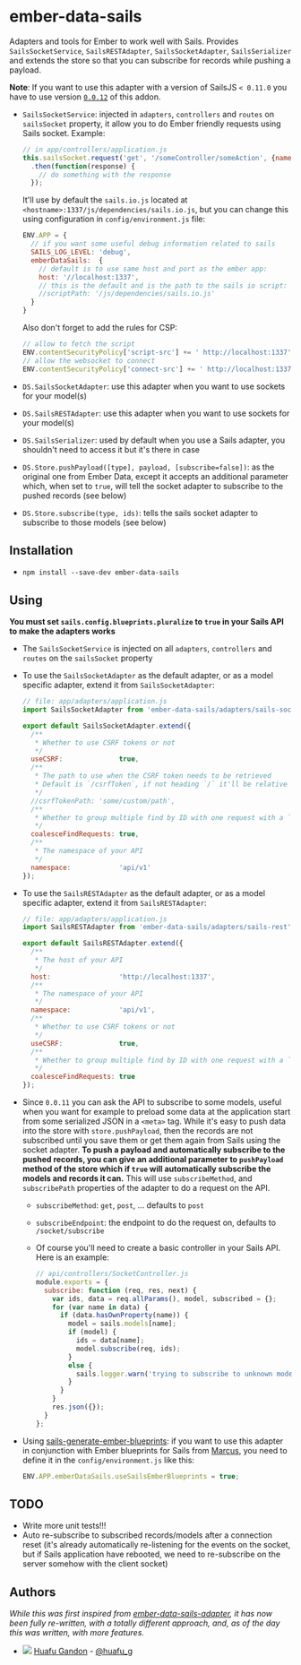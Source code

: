# ember-data-sails

Adapters and tools for Ember to work well with Sails. Provides `SailsSocketService`, `SailsRESTAdapter`, `SailsSocketAdapter`, `SailsSerializer` and extends the store so that you can subscribe for records while pushing a payload.

**Note**: If you want to use this adapter with a version of SailsJS `< 0.11.0` you have to use version [`0.0.12`](https://github.com/huafu/ember-data-sails/tree/v0.0.12) of this addon.

* `SailsSocketService`: injected in `adapters`, `controllers` and `routes` on `sailsSocket` property, it allow you to do Ember friendly requests using Sails socket. Example:

    ```js
    // in app/controllers/application.js
    this.sailsSocket.request('get', '/someController/someAction', {name: 'Huafu'}})
      .then(function(response) {
        // do something with the response
      });
    ```
    
    It'll use by default the `sails.io.js` located at `<hostname>:1337/js/dependencies/sails.io.js`, but you can change this using configuration in `config/environment.js` file:
    
    ```js
    ENV.APP = {
      // if you want some useful debug information related to sails
      SAILS_LOG_LEVEL: 'debug',
      emberDataSails:  {
        // default is to use same host and port as the ember app:
        host: '//localhost:1337',
        // this is the default and is the path to the sails io script:
        //scriptPath: '/js/dependencies/sails.io.js'
      }
    }
    ```
    
    Also don't forget to add the rules for CSP:
    
    ```js
    // allow to fetch the script
    ENV.contentSecurityPolicy['script-src'] += ' http://localhost:1337';
    // allow the websocket to connect
    ENV.contentSecurityPolicy['connect-src'] += ' http://localhost:1337 ws://localhost:1337';
    ```
    
    
* `DS.SailsSocketAdapter`: use this adapter when you want to use sockets for your model(s)
* `DS.SailsRESTAdapter`: use this adapter when you want to use sockets for your model(s)
* `DS.SailsSerializer`: used by default when you use a Sails adapter, you shouldn't need to access it but it's there in case
* `DS.Store.pushPayload([type], payload, [subscribe=false])`: as the original one from Ember Data, except it accepts an additional parameter which, when set to `true`, will tell the socket adapter to subscribe to the pushed records (see below)
* `DS.Store.subscribe(type, ids)`: tells the sails socket adapter to subscribe to those models (see below) 


## Installation

* `npm install --save-dev ember-data-sails`

## Using

**You must set `sails.config.blueprints.pluralize` to `true` in your Sails API  to make the adapters works**
* The `SailsSocketService` is injected on all `adapters`, `controllers` and `routes` on the `sailsSocket` property
* To use the `SailsSocketAdapter` as the default adapter, or as a model specific adapter, extend it from `SailsSocketAdapter`:
    ```js
    // file: app/adapters/application.js
    import SailsSocketAdapter from 'ember-data-sails/adapters/sails-socket';
    
    export default SailsSocketAdapter.extend({
      /**
       * Whether to use CSRF tokens or not
       */
      useCSRF:              true,
      /**
       * The path to use when the CSRF token needs to be retrieved
       * Default is `/csrfToken`, if not heading `/` it'll be relative to `namespace`
       */
      //csrfTokenPath: 'some/custom/path',
      /**
       * Whether to group multiple find by ID with one request with a `where`
       */
      coalesceFindRequests: true,
      /**
       * The namespace of your API
       */
      namespace:            'api/v1'
    });
    ```
* To use the `SailsRESTAdapter` as the default adapter, or as a model specific adapter, extend it from `SailsRESTAdapter`:
    ```js
    // file: app/adapters/application.js
    import SailsRESTAdapter from 'ember-data-sails/adapters/sails-rest';
    
    export default SailsRESTAdapter.extend({
      /**
       * The host of your API
       */
      host:                 'http://localhost:1337',
      /**
       * The namespace of your API
       */
      namespace:            'api/v1',
      /**
       * Whether to use CSRF tokens or not
       */
      useCSRF:              true,
      /**
       * Whether to group multiple find by ID with one request with a `where`
       */
      coalesceFindRequests: true
    });
    ```

* Since `0.0.11` you can ask the API to subscribe to some models, useful when you want for example to
preload some data at the application start from some serialized JSON in a `<meta>` tag.
While it's easy to push data into the store with `store.pushPayload`, then the records are not
subscribed until you save them or get them again from Sails using the socket adapter.
**To push a payload and automatically subscribe to the pushed records, you can give an additional
parameter to `pushPayload` method of the store which if `true` will automatically subscribe the models
and records it can.** This will use `subscribeMethod`, and `subscribePath`
properties of the adapter to do a request on the API.
    * `subscribeMethod`: `get`, `post`, ... defaults to `post`
    * `subscribeEndpoint`: the endpoint to do the request on, defaults to `/socket/subscribe`
    * Of course you'll need to create a basic controller in your Sails API. Here is an example:
    
        ```js
        // api/controllers/SocketController.js
        module.exports = {
          subscribe: function (req, res, next) {
            var ids, data = req.allParams(), model, subscribed = {};
            for (var name in data) {
              if (data.hasOwnProperty(name)) {
                model = sails.models[name];
                if (model) {
                  ids = data[name];
                  model.subscribe(req, ids);
                }
                else {
                  sails.logger.warn('trying to subscribe to unknown model: ' + name);
                }
              }
            }
            res.json({});
          }
        };

* Using [sails-generate-ember-blueprints](https://github.com/mphasize/sails-generate-ember-blueprints): if you want to use this adapter in conjunction with Ember blueprints for Sails from [Marcus](https://github.com/mphasize), you need to define it in the `config/environment.js` like this:

    ```js
    ENV.APP.emberDataSails.useSailsEmberBlueprints = true;
    ```


## TODO

* Write more unit tests!!!
* Auto re-subscribe to subscribed records/models after a connection reset (it's already automatically re-listening for the events on the socket, but if Sails application have rebooted, we need to re-subscribe on the server somehow with the client socket)


## Authors

_While this was first inspired from [ember-data-sails-adapter](https://github.com/bmac/ember-data-sails-adapter), it has now been fully re-written, with a totally different approach, and, as of the day this was written, with more features._

* <img src="https://s.gravatar.com/avatar/950590a0d4bc96f4a239cac955112eeb?s=24" valign="absmiddle"> [Huafu Gandon](http://huafu.github.com) - [@huafu_g](https://twitter.com/huafu_g)
